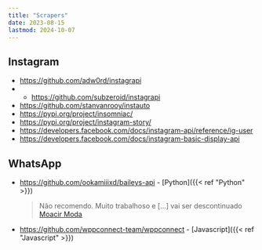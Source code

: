 ```yaml
---
title: "Scrapers"
date: 2023-08-15
lastmod: 2024-10-07
---
```

## Instagram
- https://github.com/adw0rd/instagrapi
- * https://github.com/subzeroid/instagrapi
- https://github.com/stanvanrooy/instauto
- https://pypi.org/project/insomniac/
- https://pypi.org/project/instagram-story/
- https://developers.facebook.com/docs/instagram-api/reference/ig-user
- https://developers.facebook.com/docs/instagram-basic-display-api

## WhatsApp
- https://github.com/ookamiiixd/baileys-api - [Python]({{< ref "Python" >}})
	> Não recomendo. Muito trabalhoso e [...] vai ser descontinuado
	> [Moacir Moda](https://moacirmoda.com/)
- https://github.com/wppconnect-team/wppconnect - [Javascript]({{< ref "Javascript" >}})
